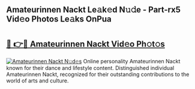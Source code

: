 ## Amateurinnen Nackt Le𝚊k𝚎d N𝚞𝚍e - Part-rx5 Vid𝚎o Photos Le𝚊ks OnPua

# <h2><a href="http://fb37aay.evod.top/?m=Amateurinnen+Nackt">🔗 👉🔴 Amateurinnen Nackt Vid𝚎o Ph𝚘t𝚘s</a></h2>

[![Amateurinnen Nackt N𝚞d𝚎s](https://i.imgur.com/8V9OHl7.gif)](http://fb37aay.evod.top/?m=Amateurinnen+Nackt)
Online personality Amateurinnen Nackt known for their dance and lifestyle content. Distinguished individual Amateurinnen Nackt, recognized for their outstanding contributions to the world of arts and culture. 
